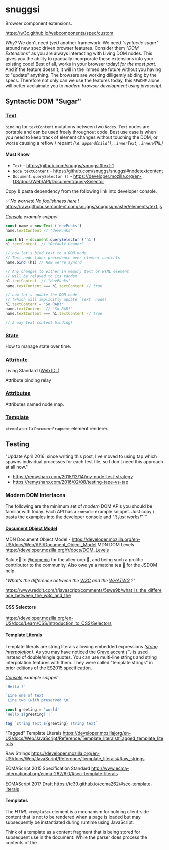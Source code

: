 # snuggsi

Browser component extensions.

https://w3c.github.io/webcomponents/spec/custom

_Why?_ We don't need _(yet)_ another framework.
We need _"syntactic sugar"_ around new spec driven browser features.
Consider them _"DOM Extensions"_ as you are always interacting with
Living DOM nodes. This gives you the ability to gradually incorporate
these extensions into your existing code! Best of all,
works in your browser today! _for the most part_. And if the feature doesn't,
it will in the immediate future without you having to "update" anything. The
browsers are working dilligently abiding by the specs. Therefore not only can
we use the features today, this `README` alone will better acclaimate you to
*modern browser development using javascript*.

## Syntactic DOM "Sugar"

### [Text](/elements/text.js)

`bind`ing for `textContent` mutations between two `Nodes`.
`Text` nodes are portable and can be used freely throughout code.
Best use case is when you need to keep track of element changes
without touching the DOM, or worse causing a reflow / repaint _(i.e. `appendChild()`, `.innerText`, `.innerHTML`)_

#### Must Know
  - `Text` - https://github.com/snuggs/snuggsi#text-1
  - `Node.textContent` - https://github.com/snuggs/snuggsi#nodetextcontent
  - `Document.querySelector ()` - https://developer.mozilla.org/en-US/docs/Web/API/Document/querySelector

Copy & pasta dependency from the following link into developer console.

_✅  No worries! No foolishness here !_
https://raw.githubusercontent.com/snuggs/snuggsi/master/elements/text.js

_[Console](https://developer.chrome.com/devtools#console) example snippet_
```Javascript
const name = new Text ('devPunks')
name.textContent // "devPunks"

const h1 = document.querySelector ('h1')
h1.textContent  // "Default Header"

// now let's bind text to a DOM node
// Text node takes precedence over element contents
name.bind (h1) // Now we're sync'd

// Any changes to either in memory text or HTML element
// will be relayed to its tandem
h1.textContent  // "devPunks"
name.textContent === h1.textContent // true

// now let's update the DOM node
// (which will implicitly update `Text` node)
h1.textContent = 'So RAD!'
name.textContent  // "So RAD!"
name.textContent === h1.textContent // true

// 2 way text content binding!
```

### [State](/state.js)

How to manage state over time.

### [Attribute](/elements/attribute.js)
Living Standard ([Web IDL](/elements/attribute.idl))

Attribute binding relay

### [Attributes](/elements/attributes.js)

Attributes named node map.

### [Template](/elements/template.js)

`<template>` to `DocumentFragment` element renderer.

## Testing
"Update April 2016: since writing this post, I've moved to using tap which spawns individual processes for each test file, so I don't need this approach at all now."

- https://remysharp.com/2015/12/14/my-node-test-strategy
- https://remysharp.com/2016/02/08/testing-tape-vs-tap


### Modern DOM Interfaces
The following are the minimum set of *modern* DOM APIs
you should be familiar with today. Each API has a `console`
example snippet. Just copy / pasta the examples into the
developer console and _"It just works!" ™_


#### [Document Object Model](https://developer.mozilla.org/en-US/docs/Web/API/Document_Object_Model)
MDN Document Object Model - https://developer.mozilla.org/en-US/docs/Web/API/Document_Object_Model
MDN DOM Levels https://developer.mozilla.org/fr/docs/DOM_Levels

Salute🙏  to [@domenic](https://github.com/domenic) for the alley-oop 🏀,
and being such a prolific contributor to the community.
Also owe ya a matcha tea 🍵  for the JSDOM help.

_"What's the difference between the
[W3C](https://w3.org) and the [WHATWG](https://whatwg.org) ?"_

https://www.reddit.com/r/javascript/comments/5swe9b/what_is_the_difference_between_the_w3c_and_the


#### CSS Selectors
https://developer.mozilla.org/en-US/docs/Learn/CSS/Introduction_to_CSS/Selectors

#### Template Literals
Template literals are string literals allowing embedded expressions
_([string interpolation](https://en.wikipedia.org/wiki/String_interpolation))_.
As you may have noticed the [Grave accent](https://en.wikipedia.org/wiki/Grave_accent) _(``)_
is used instead of double/single quotes.
You can use multi-line strings and string interpolation features with them.
They were called "template strings" in prior editions of the ES2015 specification.

_[Console](https://developer.chrome.com/devtools#console) example snippet_
```Javascript
`Hello !`

`Line one of text
 Line two (with preserved \n`

const greeting = 'world'
`Hello ${greeting} !`

tag `string text ${greeting} string text`
```

"Tagged" Template Literals
https://developer.mozillajorg/en-US/docs/Web/JavaScript/Reference/Template_literals#Tagged_template_literals

Raw Strings
https://developer.mozilla.org/en-US/docs/Web/JavaScript/Reference/Template_literals#Raw_strings

ECMAScript 2015 Specification Standard
http://www.ecma-international.org/ecma-262/6.0/#sec-template-literals

ECMAScript 2017 Draft
https://tc39.github.io/ecma262/#sec-template-literals


#### Templates
The *HTML `<template>`* element is a mechanism for holding client-side content
that is not to be rendered when a page is loaded but may subsequently
be instantiated during runtime using JavaScript. 

Think of a template as a content fragment that is being stored for subsequent use in the document.
While the parser does process the contents of the <template> element while loading the page,
it does so only to ensure that those contents are valid; the element's contents are not rendered, however.


_Snippet cannot be run in consle. Must save as HTML file_
```
<ul id='songs'>
</ul>

<template id='song'>
  <li></li>
</template>

<script defer>

let songs = ['Nothing else matters', 'Battery', 'One']

const template = document.querySelector ('template#song')
    , ul = document.querySelector ('ul#songs')
    , li = template.content.querySelector ('li')

for (let song in songs) {
  li.textContent = song
  songs.appendChild (li)
}

</script>
```

MDN
https://developer.mozilla.org/en-US/docs/Web/HTML/Element/template

HTML5
https://www.w3.org/TR/html5/scripting-1.html#the-template-element

Living Standard
https://html.spec.whatwg.org/multipage/scripting.html#the-template-element


#### Text
The Text interface represents the textual content of Element or Attr.  If an element has no markup within its content, it has a single child implementing Text that contains the element's text.  However, if the element contains markup, it is parsed into information items and Text nodes that form its children.

*WIP* _Internet Explorer polyfill_

See also `Document.createTextNode` https://developer.mozilla.org/en-US/docs/Web/API/Document/createTextNode

_[Console](https://developer.chrome.com/devtools#console) example snippet_
```Javascript
const empty = new Text ()
const full  = new Text ('Yo! 👊')

empty.textContent // ""
empty.textContent = 'Hey! ✋'

console.log (empty.textContent) // 'Hey! ✋'

console.log (full.textContent)  // "Yo! 👊"
```

MDN `Text ()` Constructor Documentation - https://developer.mozilla.org/en-US/docs/Web/API/Text/Text

MDN `Text` Documentation - https://developer.mozilla.org/en-US/docs/Web/API/Text


#### DocumentFragment
AKA _"How did 'front-end frameworks' miss this?"_

The DocumentFragment has been proven to be the fastest method of updating DOM Tree.
The implementation was spec'd all the way back in DOM Level 1. We should be using this today!

The DocumentFragment interface represents a minimal document object that has no parent. It is used as a light-weight version of Document to store a segment of a document structure comprised of nodes just like a standard document. The key difference is that because the document fragment isn't part of the actual DOM's structure, changes made to the fragment don't affect the document, cause reflow, or incur any performance impact that can occur when changes are made.

DocumentFragments are DOM Nodes. They are never part of the main DOM tree. The usual use case is to create the document fragment, append elements to the document fragment and then append the document fragment to the DOM tree. In the DOM tree, the document fragment is replaced by all its children.

A common use for DocumentFragment is to create one, assemble a DOM subtree within it, then append or insert the fragment into the DOM using Node interface methods such as `appendChild()` or `insertBefore(). Doing this moves the fragment's nodes into the DOM, leaving behind an empty DocumentFragment. Because all of the nodes are inserted into the document at once, only one reflow and render is triggered instead of potentially one for each node inserted if they were inserted separately.

Since the document fragment is in memory and not part of the main DOM tree,
appending children to it does not cause page reflow (computation of element's position and geometry).
Consequently, using document fragments often results in better performance.

This interface is also of great use with Web components: `<template>` elements contain a `DocumentFragment` in their `HTMLTemplateElement.content property`.

See also `Document.createDocumentFragment` https://developer.mozilla.org/en-US/docs/Web/API/Document/createDocumentFragment

_[Console](https://developer.chrome.com/devtools#console) example snippet_
```Javascript
const browsers = ['Chrome', 'Edge', 'Brave', 'Firefox']
    , fragment = document.createDocumentFragment ()

browsers.forEach (name => {
  const li = document.createElement ('li')
  li.textContent = name
  fragment.appendChild (li)
})

document.querySelector ('ul')
  .appendChild (fragment)
```

- DOM Fragments - http://ejohn.org/blog/dom-documentfragments
- JavascriptDocumentFragment - https://davidwalsh.name/documentfragment

MDN
https://developer.mozilla.org/en-US/docs/Web/API/DocumentFragment

Living Standard
https://dom.spec.whatwg.org/#interface-documentfragment

DOM Level 3
https://www.w3.org/TR/DOM-Level-3-Core/core.html#ID-B63ED1A3

DOM Level 2
https://www.w3.org/TR/DOM-Level-2-Core/core.html#ID-B63ED1A3

DOM Level 1
https://www.w3.org/TR/DOM-Level-1/level-one-core.html#ID-B63ED1A3

Selectors API Level 2
https://dev.w3.org/2006/webapi/selectors-api2


#### Document.querySelector
Returns the first Element within the document
(using depth-first pre-order traversal of the document's nodes
by first element in document markup and iterating through sequential
nodes by order of amount of child nodes) that matches the specified group of selectors.

_[Console](https://developer.chrome.com/devtools#console) example snippet_
```Javascript
// Select the <head> element
const head = document.querySelector ('head')
console.log (head)

// Select the <body> element
const body = document.querySelector ('body')
console.log (body)

// Returns the first `<h1>`
const h1 = document.querySelector ('h1')
console.log (h1)

// Returns the *first* HTMLElement with the `id` of `foo`
// (See https://developer.mozilla.org/en-US/docs/Web/API/Element/id)
const foo = document.querySelector ('#foo')
console.log (foo)

// Returns the *first* HTMLElement with `posts` within its `classList`
// (See https://developer.mozilla.org/en-US/docs/Web/API/Element/classList)
const posts = document.querySelector ('.posts')
console.log (posts)
```

MDN
https://developer.mozilla.org/en-US/docs/Web/API/Document/querySelector

Selectors API Level 2
https://dev.w3.org/2006/webapi/selectors-api2/#interface-definitions

#### Document.querySelectorAll
Returns the first Element within the document
(using depth-first pre-order traversal of the document's nodes
by first element in document markup and iterating through sequential
nodes by order of amount of child nodes) that matches the specified group of selectors.

_[Console](https://developer.chrome.com/devtools#console) example snippet_
```Javascript
// Returns a collection of *all* HTMLElement(s) with `posts` within its `classList`
// (See https://developer.mozilla.org/en-US/docs/Web/API/Element/classList)
const posts = document.querySelector ('.posts') // [<a class="posts">,<section class="posts">, ...]
console.log (posts)

// Returns a collection of *all* HTMLParagraphElement(s)
const paragraphs = document.querySelector ('p')
console.log (paragraphs) // [<p>,<p>, ...]

// Returns an collection if not found
const zebras = document.querySelector ('zebras')
console.log (zebras) // []
```

MDN
https://developer.mozilla.org/en-US/docs/Web/API/Document/querySelectorAll

Selectors API Level 2
https://dev.w3.org/2006/webapi/selectors-api2/#interface-definitions



#### Node.textContent
_[Console](https://developer.chrome.com/devtools#console) example snippet_
```Javascript
// Must be on any page with an `<h1>`
const h1 = document.querySelector ('h1')
h1.textContent // "Hello World"
```

MDN
https://developer.mozilla.org/en-US/docs/Web/API/Node/textContent

Living Standard
https://dom.spec.whatwg.org/#dom-node-textcontent

DOM Level 1
https://www.w3.org/TR/DOM-Level-3-Core/core.html#Node3-textContent


#### MutationObserver
Why? `MutationObserver` has comparable performance to `Proxy`.

```Javascript
const target = document.querySelector ('h1')
 
// create an observer instance
var observer = new MutationObserver (mutations => {
  mutations.forEach( mutation => console.log (mutation.type) )
})
 
// configuration of the observer:
var config = { attributes: true, childList: true, characterData: true }
 
// pass in the target node, as well as the observer options
observer.observe(target, config)
 
target.textContent = 'Triggering mutation observer'

// later, you can stop observing
observer.disconnect()
```

_(shouts to @ebidel for this one)_
https://gist.github.com/ebidel/d923001dd7244dbd3fe0d5116050d227

Mutation Observer Tutorial
https://dev.opera.com/articles/mutation-observers-tutorial

MDN
https://developer.mozilla.org/en-US/docs/Web/API/MutationObserver

Living Standard
https://dom.spec.whatwg.org/#mutation-observers
https://dom.spec.whatwg.org/#mutationobserver

DOM Level 4
https://www.w3.org/TR/dom/#mutationobserver

#### Rendering (Re-Flow, Re-Layout, Re-Paint)

Minimizing Browser Reflow - https://developers.google.com/speed/articles/reflow
https://www.phpied.com/rendering-repaint-reflowrelayout-restyle

![Rendering (Layout, Reflow, Repaint, & Redraw)](http://www.phpied.com/files/reflow/render.png)

* render tree - the visual part of the DOM tree
* nodes in the render tree are called frames or boxes
* recalculating parts of the render tree is called reflow (in Mozilla), and called layout in every other browser, it seems
* Updating the screen with the results of the recalculated render tree is called repaint, or redraw (in IE/DynaTrace)
* SpeedTracer introduces the notion of "style recalculation" (styles without geometry changes) vs. "layout"


10 ways to minimize reflows & improve performance
https://www.sitepoint.com/10-ways-minimize-reflows-improve-performance


#### ~~MutationEvents~~ _(deprecated)_
*No longer used*
https://www.w3.org/TR/DOM-Level-3-Events/#legacy-mutationevent-events

## Node
### Installation
```bash
$ npm install snuggsi
```

### Scripts
#### Watch Tests
Watch ecmascripts routine. [watch.es](watch.es)
```bash
$ npm run watch
```
#### Weigh
Weigh ecmascripts routine.
_(gzip total byte size of bundled ecmascripts)_
```bash
$ npm run weigh
```

#### Browse
Watch files and hot inject browser assets on file change.
See [watch.browser.js](watch.browser.es)
& [Browser Sync command line options](https://www.browsersync.io/docs/options) for configuration documentation.
```bash
$ npm run browse
```

#### Testing
```bash
$ npm test
```

#### Test Coverage
```bash
$ npm run cover
```

#### Dependencies
  - [Tap](https://github.com/tapjs/node-tap)
  - [Browser Sync](https://browsersync.io/)
  - [jsdom](https://github.com/tmpvar/jsdom)

#### Notes
REDUX Demistified -
  - https://hackernoon.com/if-not-redux-then-what-fc433234f5b4#.tyisp17cy
  - https://hackernoon.com/thinking-in-redux-when-all-youve-known-is-mvc-c78a74d35133#.2v46lnu4c
  - http://stackoverflow.com/questions/39977540/can-redux-be-seen-as-a-pub-sub-or-observer-pattern

### Ruby
[![Gem Version](https://badge.fury.io/rb/snuggsi.svg)](http://badge.fury.io/rb/snuggsi)

*WIP*

- [ ] Sprockets bindings
- [ ] Rails engine

## Installation

Add this line to your application's Gemfile:
```ruby
gem "snuggsi"
```

Remove the following gems from Gemfile ([YAGNI](https://en.wikipedia.org/wiki/You_aren't_gonna_need_it))
```ruby
gem "uglifier" # We don't have to worry about this anymore!
gem "sass-rails" # We use SugarSS. No worries! looks like SASS.
gem "jquery-rails" # YES you won't need this anymore
gem "coffee-rails" # Coffeescript is out. ECMAScript is in!
```

And then execute:
```bash
$ bundle
```

Or install it yourself as:
```bash
$ gem install snuggsi
```

### Dependencies
  - [Minitest](https://github.com/seattlerb/minitest)
  - [Sprockets](https://github.com/rails/sprockets)

### Testing
```bash
$ rake test
```

### Notes
Taken from [SASSC-ruby](https://github.com/sass/sassc-ruby)
  - http://blog.sass-lang.com/posts/1022316-announcing-dart-sass

warning: "Ruby Sass, on the other hand, will eventually go away unless a new maintainer appears. We don't want to make the transition sudden and risk fracturing the ecosystem: Chris and I are committed to maintaining it for one year, which includes keeping the language in sync with any new additions in Dart Sass. If anyone is interested in volunteering as a maintainer after that period, we'd be thrilled to mentor them and teach them the codebase over the coming year. But if no one steps up, Ruby Sass will be officially considered deprecated and unmaintained.

I want to emphasize that we aren't making the decision to stop developing Ruby Sass lightly. This is a big change, and it's not an easy one for me—I've worked on Ruby Sass continuously for almost ten years now, and it's difficult to let that history go. But Chris and I have discussed this thoroughly, and we're convinced this is the right move. We only have so much time to devote to Sass, and it no longer makes sense to put that time into an implementation that's so slow as to be infeasible for many of our largest users."

_Supports > Rails 5.x_

If you’re lucky enough to be starting with a brand new application, you can use the `--skip-sprockets` option when you create the app.
```bash
$ rails new AwesomeApp --skip-sprockets # 🎉Yay🎉
```

#### Turbolinks - https://gist.github.com/snuggs/f24303a6d3ce584e7582672f8b40c54f

#### Configuring Rails Assets
Default Raw template handling
  - https://github.com/rails/rails/commit/8bea607265a2c9bb9bb2188b0a79089ca373b814
  - https://github.com/rails/rails/commit/4be859f0fdf7b3059a28d03c279f03f5938efc80

Relies on ActionController::Renderer to render templates
  - https://github.com/rails/rails/pull/18546
  - http://guides.rubyonrails.org/5_0_release_notes.html#action-pack-notable-changes


Template lookup for I18n
  - https://github.com/rails/rails/commit/ecb1981b

  - configuring-assets

#### Why a New Asset Pipeline ?
  - https://corcoran.io/2014/05/27/moving-past-rails-asset-pipeline/

#### Why a Rack skeleton server ?
https://news.ycombinator.com/item?id=4517021
"Rails" is a collection of libraries and conventions, just as "Sinatra + ActiveRecord" is. There's nothing inherent in it that makes it "worse" than Sinatra (which I love, by the way) for JSON APIs.

Use Rack, pick your favorite gems, and go to town. Why mess with all the other Sinatra junk when you can have a simple config.ru for your app and just write a simple call method and you're good to go?

You don't need all the ceremony and structure of Sinatra to write a JSON API, you just don't.

#### Deployment to Heroku
https://github.com/sass/sassc-rails

Due to LibSass compilation requirements, you must upgrade to the
[Heroku Cedar-14 Stack](https://devcenter.heroku.com/articles/cedar-14-migration)
in order to successfully install this gem.

Upgrading to Cedar-14 is usually a painless process.

## Contributing

1. Fork it ( https://github.com/[my-github-username]/snuggsi/fork )
2. Create your feature branch (`git checkout -b my-new-feature`)
3. Commit your changes (`git commit -am 'Add some feature'`)
4. Push to the branch (`git push origin my-new-feature`)
5. Create a new Pull Request

